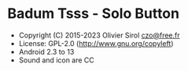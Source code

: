 # Badum Tsss - Solo Button

* Copyright (C) 2015-2023 Olivier Sirol <czo@free.fr>
* License: GPL-2.0 (http://www.gnu.org/copyleft)
* Android 2.3 to 13
* Sound and icon are CC
